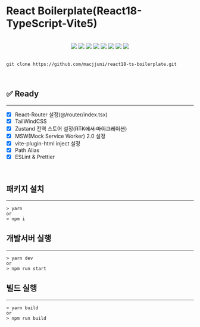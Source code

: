 # React Boilerplate(React18-TypeScript-Vite5)

<br>

<div align="center">
	<img src="https://img.shields.io/badge/React-61DAFB?style=flat&logo=React&logoColor=white" />
	<img src="https://img.shields.io/badge/TypeScript-3178C6?style=flat&logo=TypeScript&logoColor=white" />
	<img src="https://img.shields.io/badge/HTML5-E34F26?style=flat&logo=HTML5&logoColor=white" />
	<img src="https://img.shields.io/badge/CSS3-1572B6?style=flat&logo=CSS3&logoColor=white" />
	<img src="https://img.shields.io/badge/Vite-646CFF?style=flat&logo=Vite&logoColor=white" />
	<img src="https://img.shields.io/badge/tailwindcss-06B6D4?style=flat&logo=tailwindcss&logoColor=white" />
		<img src="https://img.shields.io/badge/ESLint-4B32C3?style=flat&logo=ESLint&logoColor=white" />
	<img src="https://img.shields.io/badge/Prettier-F7B93E?style=flat&logo=Prettier&logoColor=white" />
</div>
<br>

```
git clone https://github.com/macjjuni/react18-ts-boilerplate.git
```

<br>

## ✅ Ready

---

- [x] React-Router 설정(@/router/index.tsx)
- [x] TailWindCSS
- [x] Zustand 전역 스토어 설정(<del>RTK에서 마이그레이션</del>)
- [x] MSW(Mock Service Worker) 2.0 설정
- [x] vite-plugin-html inject 설정
- [x] Path Alias
- [x] ESLint & Prettier

<br>

## 패키지 설치

---
```
> yarn
or
> npm i
```

## 개발서버 실행

---

```
> yarn dev
or
> npm run start
```

## 빌드 실행

---
```
> yarn build
or
> npm run build
```
